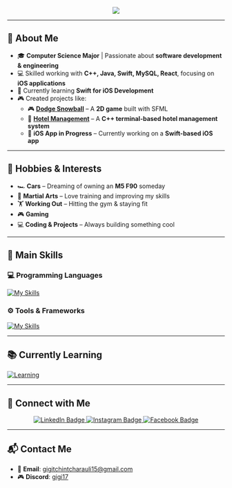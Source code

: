 <p align="center">
  <img src="https://capsule-render.vercel.app/api?text=Hey%20Everyone!%20👋&animation=fadeIn&type=waving&color=800080&fontColor=ffffff&height=120"/>
</p>

---

## 👋 About Me  
- 🎓 **Computer Science Major** | Passionate about **software development & engineering**  
- 💻 Skilled working with **C++, Java, Swift, MySQL, React**, focusing on **iOS applications**  
- 🚀 Currently learning **Swift for iOS Development**  
- 🎮 Created projects like:  
  - 🎮 **[Dodge Snowball](https://github.com/Gigisk/Dodge-Snowball)** – A **2D game** built with SFML  
  - 🏨 **[Hotel Management](https://github.com/Gigisk/Hotel-Management)** – A **C++ terminal-based hotel management system**  
  - 📱 **iOS App in Progress** – Currently working on a **Swift-based iOS app**  

---

## 🎯 Hobbies & Interests  
- 🏎️ **Cars** – Dreaming of owning an **M5 F90** someday  
- 🥋 **Martial Arts** – Love training and improving my skills  
- 🏋️ **Working Out** – Hitting the gym & staying fit  
- 🎮 **Gaming** 
- 💻 **Coding & Projects** – Always building something cool  

---

## 🚀 **Main Skills**  
### 💻 Programming Languages  
[![My Skills](https://skillicons.dev/icons?i=py,java,cpp,cs,swift)](https://skillicons.dev)  

### ⚙️ Tools & Frameworks  
[![My Skills](https://skillicons.dev/icons?i=react,spring,mysql,idea,vscode,kali,github,git)](https://skillicons.dev)  

---

## 📚 **Currently Learning**  
[![Learning](https://skillicons.dev/icons?i=swift)](https://skillicons.dev)  

---

## 🔗 Connect with Me

<div id="badges" align="center">
  <a href="https://www.linkedin.com/in/giorgi-tchintcharauli-0933b2299/">
    <img src="https://img.shields.io/badge/LinkedIn-blue?style=for-the-badge&logo=linkedin&logoColor=white" alt="LinkedIn Badge"/>
  </a>
  <a href="https://www.instagram.com/gigi_tch/?igsh=MW94Njh2d3VscjZzag%3D%3D&utm_source=qr">
    <img src="https://img.shields.io/badge/Instagram-E4405F?style=for-the-badge&logo=instagram&logoColor=white" alt="Instagram Badge"/>
  </a>
  <a href="https://www.facebook.com/gigichincharauli15">
    <img src="https://img.shields.io/badge/Facebook-1877F2?style=for-the-badge&logo=facebook&logoColor=white" alt="Facebook Badge"/>
  </a>
</div>

---

## 📬 Contact Me  
- 📧 **Email**: [gigitchintcharauli15@gmail.com](mailto:gigitchintcharauli15@gmail.com)  
- 🎮 **Discord**: [gigi17](https://discord.com/users/794364129149583370)
